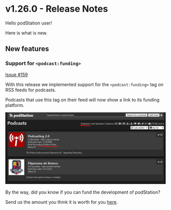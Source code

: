 # v1.26.0 - Release Notes

Hello podStation user!

Here is what is new.

## New features

### Support for `<podcast:funding>`

[Issue #159](https://github.com/podStation/podStation/issues/159)

With this release we implemented support for the `<podcast:funding>` tag on RSS feeds for podcasts.

Podcasts that use this tag on their feed will now show a link to its funding platform.

![Podcast funding screenshot](./screenshots/v1.27.0-podcast-funding.png)

By the way, did you know if you can fund the development of podStation?

Send us the amount you think it is worth for you [here](https://www.paypal.com/cgi-bin/webscr?cmd=_s-xclick&hosted_button_id=DEQFCARLYBXXE).